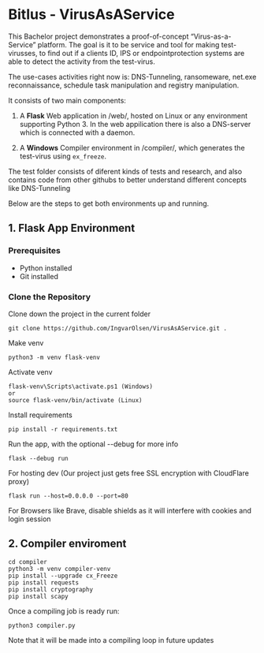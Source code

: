 # Bitlus - VirusAsAService

This Bachelor project demonstrates a proof-of-concept “Virus-as-a-Service” platform.
The goal is it to be service and tool for making test-virusses, to find out if a clients ID, IPS or endpointprotection systems are able to detect the activity from the test-virus.

The use-cases activities right now is: DNS-Tunneling, ransomeware, net.exe reconnaissance, schedule task manipulation and registry manipulation. 

It consists of two main components:

1. A **Flask** Web application in /web/, hosted on Linux or any environment supporting Python 3.
   In the web appilication there is also a DNS-server which is connected with a daemon.

2. A **Windows** Compiler environment in /compiler/, which generates the test-virus using `ex_freeze`.

The test folder consists of diferent kinds of tests and research, and also contains code from other githubs to better understand different concepts like DNS-Tunneling

Below are the steps to get both environments up and running.

## 1. Flask App Environment

### Prerequisites
- Python installed
- Git installed

### Clone the Repository

Clone down the project in the current folder
```
git clone https://github.com/IngvarOlsen/VirusAsAService.git .
```

Make venv
```
python3 -m venv flask-venv 
```

Activate venv
```
flask-venv\Scripts\activate.ps1 (Windows)
or
source flask-venv/bin/activate (Linux)
```

Install requirements
```
pip install -r requirements.txt
```

Run the app, with the optional --debug for more info
```
flask --debug run
```

For hosting dev (Our project just gets free SSL encryption with CloudFlare proxy)
```
flask run --host=0.0.0.0 --port=80 
```

For Browsers like Brave, disable shields as it will interfere with cookies and login session


## 2. Compiler enviroment 

```
cd compiler
python3 -m venv compiler-venv 
pip install --upgrade cx_Freeze
pip install requests
pip install cryptography
pip install scapy
```
Once a compiling job is ready run: 
```
python3 compiler.py
```
Note that it will be made into a compiling loop in future updates
